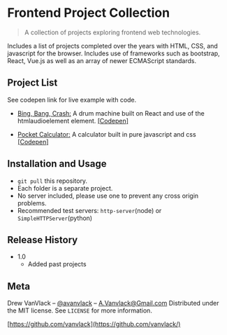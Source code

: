 # Frontend Project Collection

> A collection of projects exploring frontend web technologies.

Includes a list of projects completed over the years with HTML, CSS, and javascript for the browser. Includes use of frameworks such as bootstrap, React, Vue.js as well as an array of newer ECMAScript standards.

## Project List

See codepen link for live example with code.

- [Bing, Bang, Crash:](drum/) A drum machine built on React and use of the htmlaudioelement element. [[Codepen]](https://codepen.io/VanVlack/pen/Vwpmzxy?editors=0110)

- [Pocket Calculator:](calculator/) A calculator built in pure javascript and css [[Codepen]](https://codepen.io/VanVlack/pen/xGWBVY?editors=0110)

## Installation and Usage

- `git pull` this repository.
- Each folder is a separate project.
- No server included, please use one to prevent any cross origin problems.
- Recommended test servers: `http-server`(node) or `SimpleHTTPServer`(python)

## Release History

- 1.0
  - Added past projects

## Meta

Drew VanVlack – [@avanvlack](https://twitter.com/avanvlack) – A.Vanvlack@Gmail.com
Distributed under the MIT license. See `LICENSE` for more information.

[https://github.com/vanvlack](https://github.com/vanvlack/)
